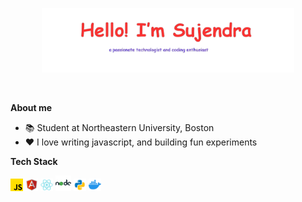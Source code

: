 
<p align="center"><a href=""><img width="80%" alt="Hello, I'm Anurag. I do open source!" src="./assests/git_header_image-removebg.png" /></a></p>

<br />

**About me**

- 📚 Student at Northeastern University, Boston
- ❤️ I love writing javascript, and building fun experiments

**Tech Stack**

<div align="left">
<img src="assests/js.png" alt="JavaScript"  width="20" height="20">
<img src="assests/icons8-angular-48.png" alt="Angular"  width="20" height="20">
<img src="assests/icons8-react-native-48.png" alt="React Js"  width="20" height="20">
<img src="assests/icons8-nodejs-48.png" alt="React Js"  width="25" height="25">
<img src="assests/icons8-python-48.png" alt="Python"  width="20" height="20">
<img src="assests/icons8-docker-48.png" alt="Python"  width="20" height="20">
</div>
<!--
**suju297/suju297** is a ✨ _special_ ✨ repository because its `README.md` (this file) appears on your GitHub profile.

Here are some ideas to get you started:

- 🔭 I’m currently working on ...
- 🌱 I’m currently learning ...
- 👯 I’m looking to collaborate on ...
- 🤔 I’m looking for help with ...
- 💬 Ask me about ...
- 📫 How to reach me: ...
- 😄 Pronouns: ...
- ⚡ Fun fact: ...
-->
